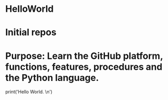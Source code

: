 # HelloWorld
# Initial repos
# Purpose: Learn the GitHub platform, functions, features, procedures and the Python language.

print('Hello World. \n')
